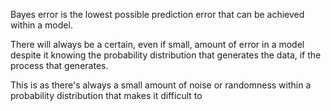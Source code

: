 Bayes error is the lowest possible prediction error that can be achieved within a model.

There will always be a certain, even if small, amount of error in a model despite it knowing the probability distribution that generates the data, if the process that generates.

This is as there's always a small amount of noise or randomness within a probability distribution that makes it difficult to 